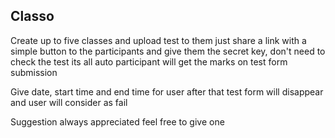 ## Classo

Create up to five classes and upload test to them just share a link with a simple button to the participants and give them the secret key, don't need to check the test its all auto participant will get the marks on test form submission

Give date, start time and end time for user after that test form will disappear and user will consider as fail

Suggestion always appreciated feel free to give one